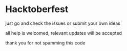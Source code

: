 # Hacktoberfest

just go and check the issues or submit your own ideas

all help is welcomed, relevant updates will be accepted

thank you for not spamming this code